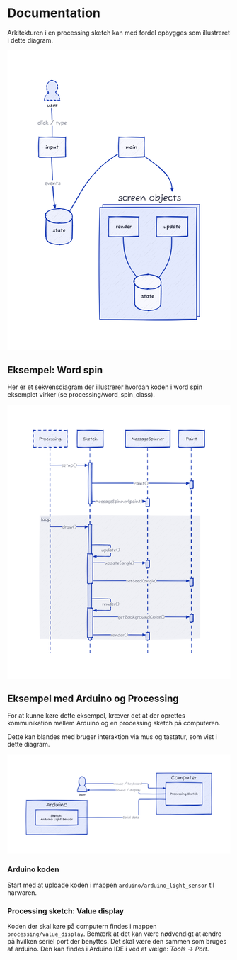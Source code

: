 # Documentation

Arkitekturen i en processing sketch kan med fordel opbygges som illustreret i dette diagram.

![Architecture diagram](architecture_block_diagram.png)


## Eksempel: Word spin

Her er et sekvensdiagram der illustrerer hvordan koden i word spin eksemplet virker (se processing/word_spin_class).

![](word_spin_sequence.png)

## Eksempel med Arduino og Processing


For at kunne køre dette eksempel, kræver det at der oprettes kommunikation mellem Arduino og en processing sketch på computeren.

Dette kan blandes med bruger interaktion via mus og tastatur, som vist i dette diagram.

![](architecture_value_display.png)

### Arduino koden

Start med at uploade koden i mappen `arduino/arduino_light_sensor` til harwaren.

### Processing sketch: Value display

Koden der skal køre på computern findes i mappen `processing/value_display`.
Bemærk at det kan være nødvendigt at ændre på hvilken seriel port der benyttes. Det skal være den sammen som bruges af arduino. Den kan findes i Arduino IDE i ved at vælge: _Tools &rarr; Port_.